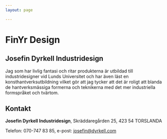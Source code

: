 ```yaml
---
layout: page

---
```


# FinYr Design

## Josefin Dyrkell Industridesign

Jag som har livlig fantasi och ritar produkterna är utbildad till industridesigner vid Lunds Universitet och har även läst en konsthantverksutbildning vilket gör att jag tycker att det är roligt att blanda de hantverksmässiga formerna och teknikerna med det mer industriella formspråket och tvärtom.

## Kontakt

**Josefin Dyrkell Industridesign**, Skräddaregården 25, 423 54  TORSLANDA

Telefon: 070-747 83 85, e-post: [josefin@dyrkell.com](mailto:josefin@dyrkell.com)
      

